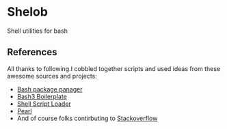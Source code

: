 # Shelob

Shell utilities for bash






## References

All thanks to following.I cobbled together scripts and used ideas from these awesome sources and projects:

- [Bash package panager](https://github.com/bpkg/bpkg/)
- [Bash3 Boilerplate](http://bash3boilerplate.sh/)
- [Shell Script Loader](https://loader.sourceforge.io)
- [Pearl](https://github.com/pearl-core/pearl)
- And of course folks contirbuting to [Stackoverflow](https://stackoverflow.com/) 
